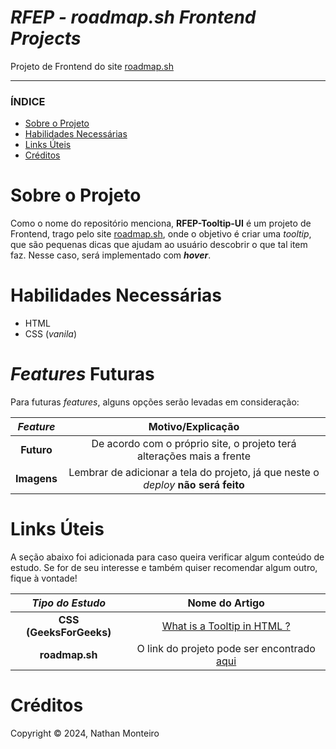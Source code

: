 # *RFEP - roadmap.sh Frontend Projects*
Projeto de Frontend do site <a href="https://roadmap.sh/">roadmap.sh</a>

---

### ÍNDICE

* [Sobre o Projeto](#about)
* [Habilidades Necessárias](#abilities)
* [Links Úteis](#links)
* [Créditos](#credits)


<h1 id="about">Sobre o Projeto</h1>

Como o nome do repositório menciona, **RFEP-Tooltip-UI** é um projeto de Frontend, trago pelo site <a href="https://roadmap.sh/">roadmap.sh</a>, onde o objetivo é criar uma _tooltip_, que são pequenas dicas que ajudam ao usuário descobrir o que tal item faz. Nesse caso, será implementado com **_hover_**.


<h1 id="abilities"> Habilidades Necessárias </h1>

* HTML
* CSS (*vanila*)


<h1 id="fut-feats"> <em>Features</em> Futuras </h1>

Para futuras <em>features</em>, alguns opções serão levadas em consideração:

*Feature* | Motivo/Explicação
:---------: | :------:
**Futuro** | De acordo com o próprio site, o projeto terá alterações mais a frente
**Imagens** | Lembrar de adicionar a tela do projeto, já que neste o _deploy_ **não será feito**


<h1 id="links"> Links Úteis </h1>


A seção abaixo foi adicionada para caso queira verificar algum conteúdo de estudo. Se for de seu interesse e também quiser recomendar algum outro, fique à vontade!

*Tipo do Estudo* | Nome do Artigo
:---------: | :------:
**CSS (GeeksForGeeks)** | <a href="https://www.geeksforgeeks.org/what-is-a-tooltip-in-html/">What is a Tooltip in HTML ?</a>
**roadmap.sh** | O link do projeto pode ser encontrado <a href="https://roadmap.sh/projects/tooltip-ui">aqui</a>

<h1 id="credits"> Créditos </h1>

Copyright © 2024, Nathan Monteiro
